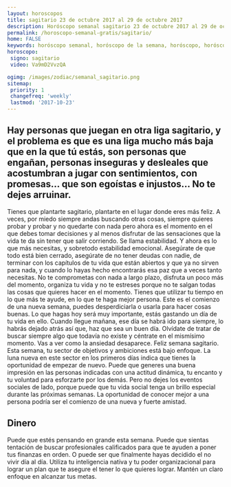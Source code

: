 ```yaml
---
layout: horoscopos
title: sagitario 23 de octubre 2017 al 29 de octubre 2017 
description: Horóscopo semanal sagitario 23 de octubre 2017 al 29 de octubre 2017. Hay personas que juegan en otra liga sagitario, y el problema es que es una liga mucho más baja que en la que tú estás, son personas que engañan, personas inseguras y desleales que acostumbran a jugar con sentimientos, con promesas… que son egoístas e injustos… No te dejes arruinar. 
permalink: /horoscopo-semanal-gratis/sagitario/
home: FALSE
keywords: horóscopo semanal, horóscopo de la semana, horóscopo, horóscopo gratis,horóscopos, horóscopo esperanza gracia, horoscopos sagitario la semana, horóscopos gratis, Tarot, Astrologia, Zodíaco, sagitario, horoscopo gratis, semanal
horoscopo:
 signo: sagitario
 video: Va9mD2VvzQA

ogimg: /images/zodiac/semanal_sagitario.png
sitemap:
 priority: 1
 changefreq: 'weekly'
 lastmod: '2017-10-23'
---
```




## Hay personas que juegan en otra liga sagitario, y el problema es que es una liga mucho más baja que en la que tú estás, son personas que engañan, personas inseguras y desleales que acostumbran a jugar con sentimientos, con promesas… que son egoístas e injustos… No te dejes arruinar. 

Tienes que plantarte sagitario, plantarte en el lugar donde eres más feliz. A veces, por miedo siempre andas buscando otras cosas, siempre quieres probar y probar y no quedarte con nada pero ahora es el momento en el que debes tomar decisiones y al menos disfrutar de las sensaciones que la vida te da sin tener que salir corriendo. Se llama estabilidad. Y ahora es lo que más necesitas, y sobretodo estabilidad emocional. Asegúrate de que todo está bien cerrado, asegúrate de no tener deudas con nadie, de terminar con los capítulos de tu vida que están abiertos y que ya no sirven para nada, y cuando lo hayas hecho encontrarás esa paz que a veces tanto necesitas. No te comprometas con nada a largo plazo, disfruta un poco más del momento, organiza tu vida y no te estreses porque no te salgan todas las cosas que quieres hacer en el momento. Tienes que utilizar tu tiempo en lo que más te ayude, en lo que te haga mejor persona. Este es el comienzo de una nueva semana, puedes desperdiciarla o usarla para hacer cosas buenas. Lo que hagas hoy será muy importante, estás gastando un día de tu vida en ello. Cuando llegue mañana, ese día se habrá ido para siempre, lo habrás dejado atrás así que, haz que sea un buen día. Olvídate de tratar de buscar siempre algo que todavía no existe y céntrate en el mismísimo momento. Vas a ver como la ansiedad desaparece. Feliz semana sagitario.
Esta semana, tu sector de objetivos y ambiciones está bajo enfoque. La luna nueva en este sector en los primeros días indica que tienes la oportunidad de empezar de nuevo. Puede que generes una buena impresión en las personas indicadas con una actitud dinámica, tu encanto y tu voluntad para esforzarte por los demás. Pero no dejes los eventos sociales de lado, porque puede que tu vida social tenga un brillo especial durante las próximas semanas. La oportunidad de conocer mejor a una persona podría ser el comienzo de una nueva y fuerte amistad.

## Dinero

Puede que estés pensando en grande esta semana. Puede que sientas tentación de buscar profesionales calificados para que te ayuden a poner tus finanzas en orden. O puede ser que finalmente hayas decidido el no vivir día al día. Utiliza tu inteligencia nativa y tu poder organizacional para lograr un plan que te asegure el tener lo que quieres lograr. Mantén un claro enfoque en alcanzar tus metas.
